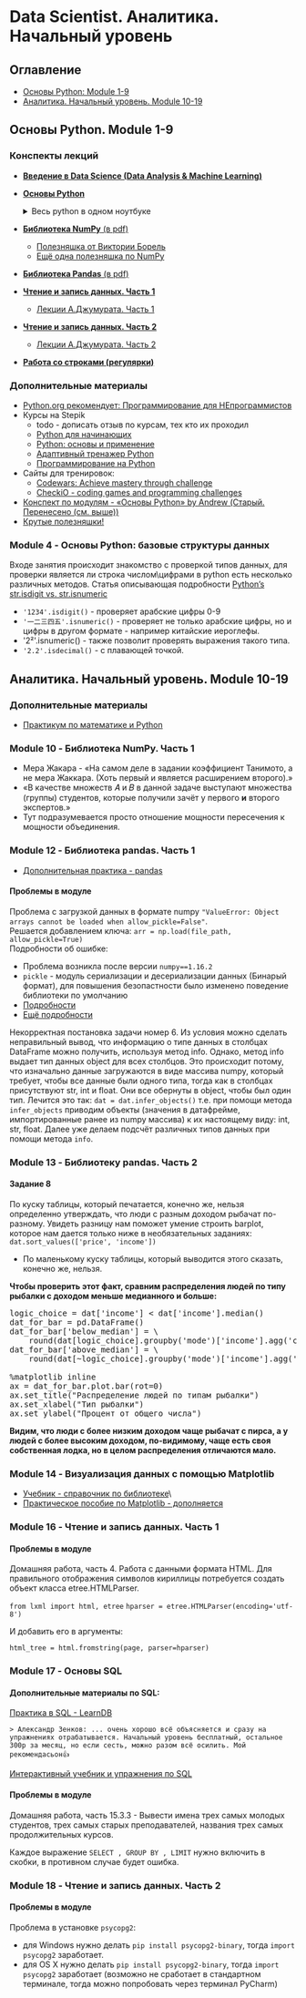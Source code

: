 # Data Scientist. Аналитика. Начальный уровень
## Оглавление
* [Основы Python: Module 1-9](#basic)
* [Аналитика. Начальный уровень. Module 10-19](#analytics)

## <a id='basic'></a>**Основы Python. Module 1-9**
### Конспекты лекций
* [**Введение в Data Science (Data Analysis & Machine Learning)**](ipynb/intro/jun_anl_intro.ipynb)
* [**Основы Python**](ipynb/python_basics)
    <details>
    <summary>Весь python в одном ноутбуке</summary>
    
    * [здесь все лекции в одном ноутбуке¹](ipynb/python_basics/Основы_Python.ipynb)
    <hr>
    
    ¹**Внимание!** Ноутбук получился огромный по размеру и поэтому сильно тормозит при открытии. Поэтому был разбит на несколько тем.
    </details>
* [**Библиотека NumPy** (в pdf)](ipynb/numpy/Библиотека_NumPy.pdf)
    * [Полезняшка от Виктории Борель](ipynb/numpy/size_ndim_shape.ipynb)
    * [Ещё одна полезняшка по NumPy](ipynb/numpy/Занятие_2._Numpy_-_Colaboratory.html)
* [**Библиотека Pandas** (в pdf)](ipynb/pandas)
* [**Чтение и запись данных. Часть 1**](ipynb/read_and_write_data1/jun_anl_read_data1.ipynb)
    * [Лекции А.Джумурата. Часть 1](ipynb/read_and_write_data1/jun_anl_read_data1_dzhu.ipynb)
* [**Чтение и запись данных. Часть 2**](ipynb/read_and_write_data2/jun_anl_read_data2.ipynb)
    * [Лекции А.Джумурата. Часть 2](ipynb/read_and_write_data2/jun_anl_read_data2_dzhu.ipynb)
* [**Работа со строками (регулярки)**](ipynb/regex_and_strings/jun_anl_string.ipynb)
### **Дополнительные материалы**
* [Python.org рекомендует: Программирование для НЕпрограммистов](https://m.habr.com/ru/company/skillfactory/blog/480898/)
* Курсы на Stepik
  * todo - дописать отзыв по курсам, тех кто их проходил
  * [Python для начинающих](https://stepik.org/course/58852/promo)
  * [Python: основы и применение](https://stepik.org/course/512/promo)
  * [Адаптивный тренажер Python](https://stepik.org/course/431/promo)
  * [Программирование на Python](https://stepik.org/course/67/promo)
* Сайты для тренировок:
  * [Codewars: Achieve mastery through challenge](https://www.codewars.com/)
  * [CheckiO - coding games and programming challenges](https://checkio.org/)
* [Конспект по модулям - «Основы Python» by Andrew (Старый. Перенесено (см. выше))](ipynb/DS_01_analytics_basic_python.ipynb)
* [Крутые полезняшки!](ipynb/addons)

### Module 4 - Основы Python: базовые структуры данных
Входе занятия происходит знакомство с проверкой типов данных, для проверки является ли строка числом\цифрами в python есть несколько различных методов. Статья описывающая подробности [Python’s str.isdigit vs. str.isnumeric](https://lerner.co.il/2019/02/17/pythons-str-isdigit-vs-str-isnumeric/)
  * `'1234'.isdigit()` - проверяет арабские цифры 0-9
  * `'一二三四五'.isnumeric()` - проверяет не только арабские цифры, но и цифры в другом формате - например китайские иероглефы.
  * '2²'.isnumeric() - также позволит проверять выражения такого типа.
  * `'2.2'.isdecimal()` - с плавающей точкой.

## <a id='analytics'></a>**Аналитика. Начальный уровень. Module 10-19**
### **Дополнительные материалы**
* [Практикум по математике и Python](https://stepik.org/course/3356/promo)

### Module 10 - Библиотека NumPy. Часть 1
* Мера Жакара - «На самом деле в задании коэффициент Танимото, а не мера Жаккара. (Хоть первый и является расширением второго).»
* «В качестве множеств 𝐴 и 𝐵 в данной задаче выступают множества (группы) студентов, которые получили зачёт у первого **и** второго экспертов.»
* Тут подразумевается просто отношение мощности пересечения к мощности объединения.

### Module 12 - Библиотека pandas. Часть 1
* [Дополнительная практика - pandas](https://github.com/ajcr/100-pandas-puzzles/blob/master/100-pandas-puzzles.ipynb)

#### **Проблемы в модуле**
Проблема с загрузкой данных в формате numpy `"ValueError: Object arrays cannot be loaded when allow_pickle=False"`.  
Решается добавлением ключа: `arr = np.load(file_path, allow_pickle=True)`  
Подробности об ошибке:
* Проблема возникла после версии `numpy==1.16.2`
* `pickle` - модуль сериализации и десериализации данных (Бинарый формат), для повышения безопастности было изменено поведение библиотеки по умолчанию
* [Подробности](https://stackoverflow.com/questions/55824625/how-to-fix-object-arrays-cannot-be-loaded-when-allow-pickle-false-in-the-sketc)
* [Ещё подробности](https://github.com/tensorflow/tensorflow/commit/79a8d5cdad942b9853aa70b59441983b42a8aeb3#diff-b0a029ad68170f59173eb2f6660cd8e0)

Некорректная постановка задачи номер 6. Из условия можно сделать неправильный вывод, что информацию о типе данных в столбцах DataFrame можно получить, используя метод info. Однако, метод info выдает тип данных object для всех столбцов. Это происходит потому, что изначально данные загружаются в виде массива numpy, который требует, чтобы все данные были одного типа, тогда как в столбцах присутствуют str, int и float. Они все обернуты в object, чтобы был один тип. Лечится это так: `dat = dat.infer_objects()` т.е. при помощи метода `infer_objects` приводим объекты (значения в датафрейме, импортированные ранее из numpy массива) к их настоящему виду: int, str, float. Далее уже делаем подсчёт различных типов данных при помощи метода `info`.

### Module 13 - Библиотеку pandas. Часть 2

#### **Задание 8**

По куску таблицы, который печатается, конечно же, нельзя определенно утверждать, что люди с разным доходом рыбачат по-разному. Увидеть разницу нам поможет умение строить barplot, которое нам дается только ниже в необязательных заданиях: `dat.sort_values(['price', 'income'])`
* По маленькому куску таблицы, который выводится этого сказать, конечно же, нельзя.  
  
**Чтобы проверить этот факт, сравним распределения людей по типу рыбалки с доходом меньше медианного и больше:**
<pre>
logic_choice = dat['income'] < dat['income'].median()
dat_for_bar = pd.DataFrame()
dat_for_bar['below_median'] = \
    round(dat[logic_choice].groupby('mode')['income'].agg('count') / logic_choice.sum() * 100)
dat_for_bar['above_median'] = \
    round(dat[~logic_choice].groupby('mode')['income'].agg('count') / (~logic_choice).sum() * 100)

%matplotlib inline
ax = dat_for_bar.plot.bar(rot=0)
ax.set_title("Распределение людей по типам рыбалки")
ax.set_xlabel("Тип рыбалки")
ax.set_ylabel("Процент от общего числа")
</pre>
**Видим, что люди с более низким доходом чаще рыбачат с пирса, а у людей с более высоким доходом, по-видимому, чаще есть своя собственная лодка, но в целом распределения отличаются мало.**

### Module 14 - Визуализация данных с помощью Matplotlib
* [Учебник - справочник по библиотеке](https://pyprog.pro)\
* [Практическое пособие по Matplotlib - дополняется](https://github.com/koslayn/datascience/blob/master/Matplotlib.book.ipynb)

### Module 16 - Чтение и запись данных. Часть 1

#### **Проблемы в модуле**
Домашняя работа, часть 4. Работа с данными формата HTML.
Для правильного отображения символов кириллицы потребуется создать объект класса etree.HTMLParser.

`from lxml import html, etree`
`hparser = etree.HTMLParser(encoding='utf-8')`

И добавить его в аргументы:

`html_tree = html.fromstring(page, parser=hparser)`

### Module 17 - Основы SQL
#### **Дополнительные материалы по SQL:**
[Практика в SQL - LearnDB](https://learndb.ru/courses)  

    > Александр Зенков: ... очень хорошо всё объясняется и сразу на упражнениях отрабатывается. Начальный уровень бесплатный, остальное 300р за месяц, но если сесть, можно разом всё осилить. Мой рекомендасьон👍

[Интерактивный учебник и упражнения по SQL](http://sql-tutorial.ru/)

#### **Проблемы в модуле**
Домашняя работа, часть 15.3.3 - Вывести имена трех самых молодых студентов, трех самых старых преподавателей, названия трех самых продолжительных курсов.

Каждое выражение `SELECT , GROUP BY , LIMIT` нужно включить в скобки, в противном случае будет ошибка.

### Module 18 - Чтение и запись данных. Часть 2

#### **Проблемы в модуле**
Проблема в установке `psycopg2`: 
* для Windows нужно делать `pip install psycopg2-binary`, тогда `import psycopg2` заработает.
* для OS X нужно делать `pip install psycopg2-binary`, тогда `import psycopg2` заработает (возможно не сработает в стандартном терминале, тогда можно попробовать через терминал PyCharm)
